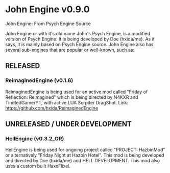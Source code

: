 # John Engine v0.9.0
John Engine: From Psych Engine Source

John Engine or with it's old name John's Psych Engine, is a modified version of Psych Engine. It is being developed by Doe (hxida/me).
As it says, it is mainly based on Psych Engine source.
John Engine also has several sub-engines that are popular or well-known, such as:

## RELEASED

### ReimaginedEngine (v0.1.6)
ReimaginedEngine is being used for an active mod called "Friday of Reflection: Reimagined" which is being directed by N4KXR and TimRedGamerYT, with active LUA Scrpiter DragShot.
Link: https://github.com/hxida/ReimaginedEngine

## UNRELEASED / UNDER DEVELOPMENT

### HellEngine (v0.3.2_OR)
HellEngine is being used for ongoing project called "PROJECT: HazbinMod" or alternatively "Friday Night at Hazbin Hotel". This mod is being developed and directed by Doe (hxida/me) and HELL DEVELOPMENT.
This mod also uses a custom built HaxeFlixel.
